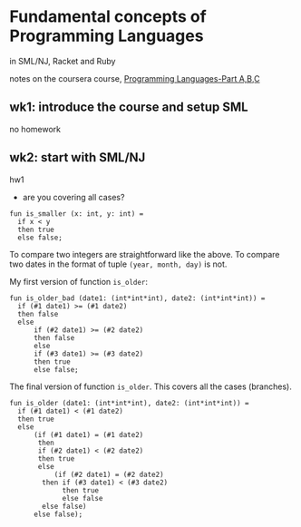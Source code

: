 # Fundamental concepts of Programming Languages
in SML/NJ, Racket and Ruby

notes on the coursera course, [Programming Languages-Part A,B,C](https://www.coursera.org/learn/programming-languages/)

## wk1: introduce the course and setup SML
no homework

## wk2: start with SML/NJ
hw1
* are you covering all cases?
```
fun is_smaller (x: int, y: int) =
  if x < y
  then true
  else false;
```
To compare two integers are straightforward like the above. To compare two dates in the format of tuple ```(year, month, day)``` is not.

My first version of function ```is_older```:
```
fun is_older_bad (date1: (int*int*int), date2: (int*int*int)) =
  if (#1 date1) >= (#1 date2)
  then false
  else
      if (#2 date1) >= (#2 date2)
      then false
      else
	  if (#3 date1) >= (#3 date2)
	  then true
	  else false;
```

The final version of function ```is_older```. This covers all the cases (branches).
```
fun is_older (date1: (int*int*int), date2: (int*int*int)) =
  if (#1 date1) < (#1 date2)
  then true
  else
      (if (#1 date1) = (#1 date2)
       then
	   if (#2 date1) < (#2 date2)
	   then true
	   else
	       (if (#2 date1) = (#2 date2)
		then if (#3 date1) < (#3 date2)
		     then true
		     else false
		else false)			      
      else false);
```


